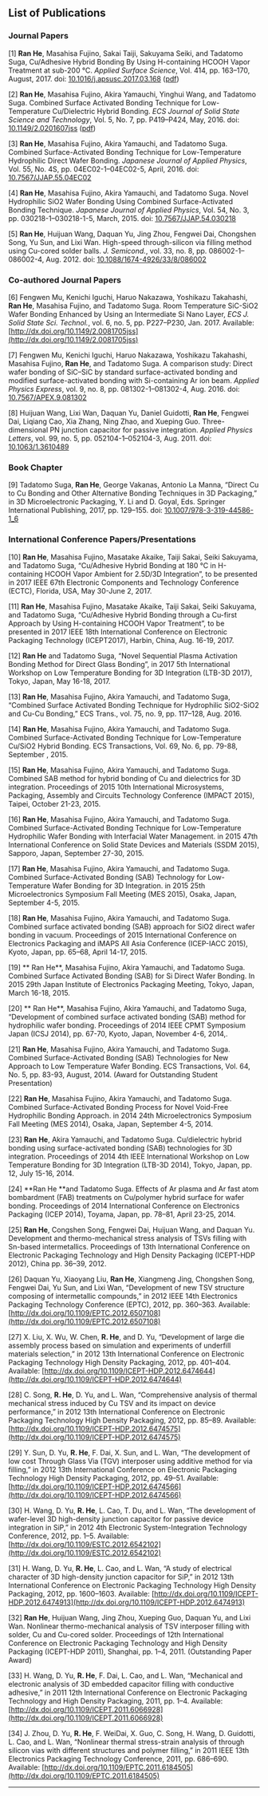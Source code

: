 ## List of Publications

### Journal Papers

\[1\]    **Ran He**, Masahisa Fujino, Sakai Taiji, Sakuyama Seiki, and Tadatomo Suga, Cu/Adhesive Hybrid Bonding By Using H-containing HCOOH Vapor Treatment at sub-200 °C. _Applied Surface Science_, Vol. 414, pp. 163–170, August, 2017. doi: [10.1016/j.apsusc.2017.03.168](/dx.doi.org/10.1016/j.apsusc.2017.03.168) \([pdf](http://www.3dic.org/images/5/54/2017_He._H-containing_HCOOH_vapor_treatment_for_hybrid_bonding.pdf)\)

\[2\]    **Ran He**, Masahisa Fujino, Akira Yamauchi, Yinghui Wang, and Tadatomo Suga. Combined Surface Activated Bonding Technique for Low-Temperature Cu/Dielectric Hybrid Bonding. _ECS Journal of Solid State Science and Technology_, Vol. 5, No. 7, pp. P419–P424, May, 2016. doi: [10.1149/2.0201607jss](/dx.doi.org/10.1149/2.0201607jss) \([pdf](http://www.3dic.org/images/4/4d/2016_He_Combined_Surface_Activated_Bonding_For_Cu_Dielectric_Hybrid_Bonding.pdf)\)

\[3\]    **Ran He**, Masahisa Fujino, Akira Yamauchi, and Tadatomo Suga. Combined Surface-Activated Bonding Technique for Low-Temperature Hydrophilic Direct Wafer Bonding. _Japanese Journal of Applied Physics_, Vol. 55, No. 4S, pp. 04EC02-1–04EC02-5, April, 2016. doi: [10.7567/JJAP.55.04EC02](/dx.doi.org/10.7567/JJAP.55.04EC02)

\[4\]    **Ran He**, Masahisa Fujino, Akira Yamauchi, and Tadatomo Suga. Novel Hydrophilic SiO2 Wafer Bonding Using Combined Surface-Activated Bonding Technique. _Japanese Journal of Applied Physics_, Vol. 54, No. 3, pp. 030218-1–030218-1-5, March, 2015. doi: [10.7567/JJAP.54.030218](/dx.doi.org/10.7567/JJAP.54.030218)

\[5\]    **Ran He**, Huijuan Wang, Daquan Yu, Jing Zhou, Fengwei Dai, Chongshen Song, Yu Sun, and Lixi Wan. High-speed through-silicon via filling method using Cu-cored solder balls. _J. Semicond._, vol. 33, no. 8, pp. 086002-1–086002-4, Aug. 2012. doi: [10.1088/1674-4926/33/8/086002](/dx.doi.org/10.1088/1674-4926/33/8/086002)

### Co-authored Journal Papers

\[6\]   Fengwen Mu, Kenichi Iguchi, Haruo Nakazawa, Yoshikazu Takahashi, **Ran He**, Masahisa Fujino, and Tadatomo Suga. Room Temperature SiC-SiO2 Wafer Bonding Enhanced by Using an Intermediate Si Nano Layer, _ECS J. Solid State Sci. Technol._, vol. 6, no. 5, pp. P227–P230, Jan. 2017. Available: [http://dx.doi.org/10.1149/2.0081705jss](http://dx.doi.org/10.1149/2.0081705jss)

\[7\]    Fengwen Mu, Kenichi Iguchi, Haruo Nakazawa, Yoshikazu Takahashi, Masahisa Fujino, **Ran He**, and Tadatomo Suga. A comparison study: Direct wafer bonding of SiC–SiC by standard surface-activated bonding and modified surface-activated bonding with Si-containing Ar ion beam. _Applied Physics Express_, vol. 9, no. 8, pp. 081302-1–081302-4, Aug. 2016. doi: [10.7567/APEX.9.081302](/dx.doi.org/10.7567/APEX.9.081302)

\[8\]    Huijuan Wang, Lixi Wan, Daquan Yu, Daniel Guidotti, **Ran He**, Fengwei Dai, Liqiang Cao, Xia Zhang, Ning Zhao, and Xueping Guo. Three-dimensional PN junction capacitor for passive integration. _Applied Physics Letters_, vol. 99, no. 5, pp. 052104-1–052104-3, Aug. 2011. doi: [10.1063/1.3610489](/dx.doi.org/10.1063/1.3610489)

### Book Chapter

\[9\]    Tadatomo Suga, **Ran He**, George Vakanas, Antonio La Manna, “Direct Cu to Cu Bonding and Other Alternative Bonding Techniques in 3D Packaging,” in 3D Microelectronic Packaging, Y. Li and D. Goyal, Eds. Springer International Publishing, 2017, pp. 129–155. doi: [10.1007/978-3-319-44586-1\_6](/dx.doi.org/10.1007/978-3-319-44586-1_6)

### International Conference Papers/Presentations

\[10\]    **Ran He**, Masahisa Fujino, Masatake Akaike, Taiji Sakai, Seiki Sakuyama, and Tadatomo Suga, “Cu/Adhesive Hybrid Bonding at 180 °C in H-containing HCOOH Vapor Ambient for 2.5D/3D Integration”, to be presented in 2017 IEEE 67th Electronic Components and Technology Conference \(ECTC\), Florida, USA, May 30-June 2, 2017.

\[11\]    **Ran He**, Masahisa Fujino, Masatake Akaike, Taiji Sakai, Seiki Sakuyama, and Tadatomo Suga, “Cu/Adhesive Hybrid Bonding through a Cu-first Approach by Using H-containing HCOOH Vapor Treatment”, to be presented in 2017 IEEE 18th International Conference on Electronic Packaging Technology \(ICEPT2017\), Harbin, China, Aug. 16-19, 2017.

\[12\]    **Ran He** and Tadatomo Suga, “Novel Sequential Plasma Activation Bonding Method for Direct Glass Bonding”, in 2017 5th International Workshop on Low Temperature Bonding for 3D Integration \(LTB-3D 2017\), Tokyo, Japan, May 16-18, 2017.

\[13\]    **Ran He**, Masahisa Fujino, Akira Yamauchi, and Tadatomo Suga, “Combined Surface Activated Bonding Technique for Hydrophilic SiO2-SiO2 and Cu-Cu Bonding,” ECS Trans., vol. 75, no. 9, pp. 117–128, Aug. 2016.

\[14\]    **Ran He**, Masahisa Fujino, Akira Yamauchi, and Tadatomo Suga. Combined Surface-Activated Bonding Technique for Low-Temperature Cu/SiO2 Hybrid Bonding. ECS Transactions, Vol. 69, No. 6, pp. 79-88, September , 2015.

\[15\]    **Ran He**, Masahisa Fujino, Akira Yamauchi, and Tadatomo Suga. Combined SAB method for hybrid bonding of Cu and dielectrics for 3D integration. Proceedings of 2015 10th International Microsystems, Packaging, Assembly and Circuits Technology Conference \(IMPACT 2015\), Taipei, October 21-23, 2015.

\[16\]    **Ran He**, Masahisa Fujino, Akira Yamauchi, and Tadatomo Suga. Combined Surface-Activated Bonding Technique for Low-Temperature Hydrophilic Wafer Bonding with Interfacial Water Management. in 2015 47th International Conference on Solid State Devices and Materials \(SSDM 2015\), Sapporo, Japan, September 27-30, 2015.

\[17\]    **Ran He**, Masahisa Fujino, Akira Yamauchi, and Tadatomo Suga. Combined Surface-Activated Bonding \(SAB\) Technology for Low-Temperature Wafer Bonding for 3D Integration. in 2015 25th Microelectronics Symposium Fall Meeting \(MES 2015\), Osaka, Japan, September 4-5, 2015.

\[18\]    **Ran He**, Masahisa Fujino, Akira Yamauchi, and Tadatomo Suga. Combined surface activated bonding \(SAB\) approach for SiO2 direct wafer bonding in vacuum. Proceedings of 2015 International Conference on Electronics Packaging and iMAPS All Asia Conference \(ICEP-IACC 2015\), Kyoto, Japan, pp. 65–68, April 14-17, 2015.

\[19\]   ** Ran He**, Masahisa Fujino, Akira Yamauchi, and Tadatomo Suga. Combined Surface Activated Bonding \(SAB\) for Si Direct Wafer Bonding. In 2015 29th Japan Institute of Electronics Packaging Meeting, Tokyo, Japan, March 16-18, 2015.

\[20\]   ** Ran He**, Masahisa Fujino, Akira Yamauchi, and Tadatomo Suga, “Development of combined surface activated bonding \(SAB\) method for hydrophilic wafer bonding. Proceedings of 2014 IEEE CPMT Symposium Japan \(ICSJ 2014\), pp. 67-70, Kyoto, Japan, November 4-6, 2014,.

\[21\]    **Ran He**, Masahisa Fujino, Akira Yamauchi, and Tadatomo Suga. Combined Surface-Activated Bonding \(SAB\) Technologies for New Approach to Low Temperature Wafer Bonding. ECS Transactions, Vol. 64, No. 5, pp. 83-93, August, 2014. \(Award for Outstanding Student Presentation\)

\[22\]    **Ran He**, Masahisa Fujino, Akira Yamauchi, and Tadatomo Suga. Combined Surface-Activated Bonding Process for Novel Void-Free Hydrophilic Bonding Approach. in 2014 24th Microelectronics Symposium Fall Meeting \(MES 2014\), Osaka, Japan, September 4-5, 2014.

\[23\]    **Ran He**, Akira Yamauchi, and Tadatomo Suga. Cu/dielectric hybrid bonding using surface-activated bonding \(SAB\) technologies for 3D integration. Proceedings of 2014 4th IEEE International Workshop on Low Temperature Bonding for 3D Integration \(LTB-3D 2014\), Tokyo, Japan, pp. 12, July 15-16, 2014.

\[24\]    **Ran He **and Tadatomo Suga. Effects of Ar plasma and Ar fast atom bombardment \(FAB\) treatments on Cu/polymer hybrid surface for wafer bonding. Proceedings of 2014 International Conference on Electronics Packaging \(ICEP 2014\), Toyama, Japan, pp. 78–81, April 23-25, 2014.

\[25\]    **Ran He**, Congshen Song, Fengwei Dai, Huijuan Wang, and Daquan Yu. Development and thermo-mechanical stress analysis of TSVs filling with Sn-based intermetallics. Proceedings of 13th International Conference on Electronic Packaging Technology and High Density Packaging \(ICEPT-HDP 2012\), China pp. 36–39, 2012.

\[26\]    Daquan Yu, Xiaoyang Liu, **Ran He**, Xiangmeng Jing, Chongshen Song, Fengwei Dai, Yu Sun, and Lixi Wan, “Development of new TSV structure composing of intermetallic compounds,” in 2012 IEEE 14th Electronics Packaging Technology Conference \(EPTC\), 2012, pp. 360–363. Available: [http://dx.doi.org/10.1109/EPTC.2012.6507108](http://dx.doi.org/10.1109/EPTC.2012.6507108)

\[27\]    X. Liu, X. Wu, W. Chen, **R. He**, and D. Yu, “Development of large die assembly process based on simulation and experiments of underfill materials selection,” in 2012 13th International Conference on Electronic Packaging Technology High Density Packaging, 2012, pp. 401–404. Available: [http://dx.doi.org/10.1109/ICEPT-HDP.2012.6474644](http://dx.doi.org/10.1109/ICEPT-HDP.2012.6474644)

\[28\]    C. Song, **R. He**, D. Yu, and L. Wan, “Comprehensive analysis of thermal mechanical stress induced by Cu TSV and its impact on device performance,” in 2012 13th International Conference on Electronic Packaging Technology High Density Packaging, 2012, pp. 85–89. Available: [http://dx.doi.org/10.1109/ICEPT-HDP.2012.6474575](http://dx.doi.org/10.1109/ICEPT-HDP.2012.6474575)

\[29\]    Y. Sun, D. Yu, **R. He**, F. Dai, X. Sun, and L. Wan, “The development of low cost Through Glass Via \(TGV\) interposer using additive method for via filling,” in 2012 13th International Conference on Electronic Packaging Technology High Density Packaging, 2012, pp. 49–51. Available: [http://dx.doi.org/10.1109/ICEPT-HDP.2012.6474566](http://dx.doi.org/10.1109/ICEPT-HDP.2012.6474566)

\[30\]    H. Wang, D. Yu, **R. He**, L. Cao, T. Du, and L. Wan, “The development of wafer-level 3D high-density junction capacitor for passive device integration in SiP,” in 2012 4th Electronic System-Integration Technology Conference, 2012, pp. 1–5. Available: [http://dx.doi.org/10.1109/ESTC.2012.6542102](http://dx.doi.org/10.1109/ESTC.2012.6542102)

\[31\]    H. Wang, D. Yu, **R. He**, L. Cao, and L. Wan, “A study of electrical character of 3D high-density junction capacitor for SiP,” in 2012 13th International Conference on Electronic Packaging Technology High Density Packaging, 2012, pp. 1600–1603. Available: [http://dx.doi.org/10.1109/ICEPT-HDP.2012.6474913](http://dx.doi.org/10.1109/ICEPT-HDP.2012.6474913)

\[32\]    **Ran He**, Huijuan Wang, Jing Zhou, Xueping Guo, Daquan Yu, and Lixi Wan. Nonlinear thermo-mechanical analysis of TSV interposer filling with solder, Cu and Cu-cored solder. Proceedings of 12th International Conference on Electronic Packaging Technology and High Density Packaging \(ICEPT-HDP 2011\), Shanghai, pp. 1–4, 2011. \(Outstanding Paper Award\)

\[33\]    H. Wang, D. Yu, **R. He**, F. Dai, L. Cao, and L. Wan, “Mechanical and electronic analysis of 3D embedded capacitor filling with conductive adhesive,” in 2011 12th International Conference on Electronic Packaging Technology and High Density Packaging, 2011, pp. 1–4. Available: [http://dx.doi.org/10.1109/ICEPT.2011.6066928](http://dx.doi.org/10.1109/ICEPT.2011.6066928)

\[34\]    J. Zhou, D. Yu, **R. He**, F. WeiDai, X. Guo, C. Song, H. Wang, D. Guidotti, L. Cao, and L. Wan, “Nonlinear thermal stress-strain analysis of through silicon vias with different structures and polymer filling,” in 2011 IEEE 13th Electronics Packaging Technology Conference, 2011, pp. 686–690. Available: [http://dx.doi.org/10.1109/EPTC.2011.6184505](http://dx.doi.org/10.1109/EPTC.2011.6184505)

---




